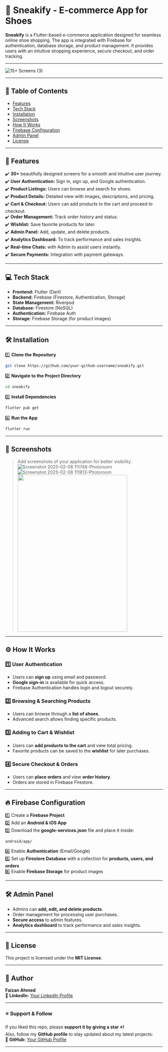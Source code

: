 
# 📌 **Sneakify - E-commerce App for Shoes**  

**Sneakify** is a Flutter-based e-commerce application designed for seamless online shoe shopping. The app is integrated with Firebase for authentication, database storage, and product management. It provides users with an intuitive shopping experience, secure checkout, and order tracking.

---

![15+ Screens (3)](https://github.com/user-attachments/assets/0849297d-73db-43eb-8882-3b56e85e6897)

---

## 📖 **Table of Contents**
- [Features](#features)
- [Tech Stack](#tech-stack)
- [Installation](#installation)
- [Screenshots](#screenshots)
- [How It Works](#how-it-works)
- [Firebase Configuration](#firebase-configuration)
- [Admin Panel](#admin-panel)
- [License](#license)

---

## 🎯 **Features**  
✔️ **30+** beautifully designed screens for a smooth and intuitive user journey.   
✔️ **User Authentication:** Sign in, sign up, and Google authentication.   
✔️ **Product Listings:** Users can browse and search for shoes.  
✔️ **Product Details:** Detailed view with images, descriptions, and pricing.  
✔️ **Cart & Checkout:** Users can add products to the cart and proceed to checkout.  
✔️ **Order Management:** Track order history and status.  
✔️ **Wishlist:** Save favorite products for later.  
✔️ **Admin Panel:** Add, update, and delete products.  
✔️ **Analytics Dashboard:** To track performance and sales insights.   
✔️ **Real-time Chats:** with Admin to assist users instantly.   
✔️ **Secure Payments:** Integration with payment gateways.  

  
---


## 💻 **Tech Stack**
- **Frontend:** Flutter (Dart)  
- **Backend:** Firebase (Firestore, Authentication, Storage)  
- **State Management:** Riverpod
- **Database:** Firestore (NoSQL)  
- **Authentication:** Firebase Auth  
- **Storage:** Firebase Storage (for product images)  


---


## 🛠 **Installation**  


1️⃣ **Clone the Repository**  
```bash
git clone https://github.com/your-github-username/sneakify.git
```
2️⃣ **Navigate to the Project Directory**  
```bash
cd sneakify
```
3️⃣ **Install Dependencies**  
```bash
flutter pub get
```
4️⃣ **Run the App**  
```bash
flutter run
```


---



## 📸 **Screenshots**
> Add screenshots of your application for better visibility.  
> ![Screenshot 2025-02-08 111748-Photoroom](https://github.com/user-attachments/assets/d50019ae-d4fa-4d75-a642-22dc848def9a)  ![Screenshot 2025-02-08 111813-Photoroom](https://github.com/user-attachments/assets/e8682a85-8d93-4b54-bde9-260980515cb8)
> <img src="https://cdn.tmobile.com/content/dam/t-mobile/en-p/cell-phones/apple/Apple-iPhone-16-Pro/Desert-Titanium/Apple-iPhone-16-Pro-Desert-Titanium-thumbnail.png" width="350" height="500">



---


## ⚙️ **How It Works**
### 1️⃣ User Authentication  
- Users can **sign up** using email and password.  
- **Google sign-in** is available for quick access.  
- Firebase Authentication handles login and logout securely.  

### 2️⃣ Browsing & Searching Products  
- Users can browse through a **list of shoes**.  
- Advanced search allows finding specific products.  

### 3️⃣ Adding to Cart & Wishlist  
- Users can **add products to the cart** and view total pricing.  
- Favorite products can be saved to the **wishlist** for later purchases.  

### 4️⃣ Secure Checkout & Orders  
- Users can **place orders** and view **order history**.  
- Orders are stored in Firebase Firestore.  


---


## 🔥 **Firebase Configuration**
1️⃣ Create a **Firebase Project**  
2️⃣ Add an **Android & iOS App**  
3️⃣ Download the **google-services.json** file and place it inside:  
```
android/app/
```
4️⃣ Enable **Authentication** (Email/Google)  
5️⃣ Set up **Firestore Database** with a collection for **products, users, and orders**  
6️⃣ Enable **Firebase Storage** for product images  


---


## 🛠 **Admin Panel**
- Admins can **add, edit, and delete products**.  
- Order management for processing user purchases.  
- **Secure access** to admin features.
- **Analytics dashboard** to track performance and sales insights. 


---


## 📜 **License**
This project is licensed under the **MIT License**.


---


## 🧑 **Author**
**Faizan Ahmed**  
🔗 **LinkedIn:** [Your LinkedIn Profile](https://www.linkedin.com/in/faizan-ahmed-303793255/)  


---


### ⭐ **Support & Follow**
If you liked this repo, please **support it by giving a star ⭐!**  
Also, follow my **GitHub profile** to stay updated about my latest projects:  
🔗 **GitHub:** [Your GitHub Profile](https://github.com/FaizanAhmed44)


---

